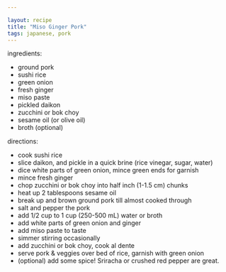 ```yaml
---

layout: recipe
title: "Miso Ginger Pork"
tags: japanese, pork
---
```


ingredients:
- ground pork
- sushi rice
- green onion
- fresh ginger
- miso paste
- pickled daikon
- zucchini or bok choy
- sesame oil (or olive oil)
- broth (optional)

directions:
- cook sushi rice
- slice daikon, and pickle in a quick brine (rice vinegar, sugar, water)
- dice white parts of green onion, mince green ends for garnish
- mince fresh ginger
- chop zucchini or bok choy into half inch (1-1.5 cm) chunks
- heat up 2 tablespoons sesame oil
- break up and brown ground pork till almost cooked through
- salt and pepper the pork
- add 1/2 cup to 1 cup (250-500 mL) water or broth
- add white parts of green onion and ginger
- add miso paste to taste
- simmer stirring occasionally
- add zucchini or bok choy, cook al dente
- serve pork & veggies over bed of rice, garnish with green onion
- (optional) add some spice! Sriracha or crushed red pepper are great.
